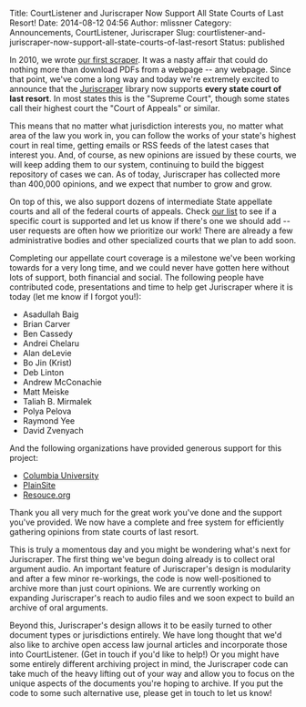 Title: CourtListener and Juriscraper Now Support All State Courts of Last Resort!
Date: 2014-08-12 04:56
Author: mlissner
Category: Announcements, CourtListener, Juriscraper
Slug: courtlistener-and-juriscraper-now-support-all-state-courts-of-last-resort
Status: published

In 2010, we wrote [our first
scraper](https://github.com/freelawproject/courtlistener/commit/792fa372d1bc73ffa8d34734c37287424508e9fc).
It was a nasty affair that could do nothing more than download PDFs from
a webpage -- any webpage. Since that point, we've come a long way and
today we're extremely excited to announce that the
[Juriscraper](https://github.com/freelawproject/juriscraper) library now
supports **every state court of last resort**. In most states this is
the "Supreme Court", though some states call their highest court the
"Court of Appeals" or similar.

This means that no matter what jurisdiction interests you, no matter
what area of the law you work in, you can follow the works of your
state's highest court in real time, getting emails or RSS feeds of the
latest cases that interest you. And, of course, as new opinions are
issued by these courts, we will keep adding them to our system,
continuing to build the biggest repository of cases we can. As of today,
Juriscraper has collected more than 400,000 opinions, and we expect that
number to grow and grow.

On top of this, we also support dozens of intermediate State appellate
courts and all of the federal courts of appeals. Check [our
list](https://www.courtlistener.com/coverage/#scraped-jurisdictions) to
see if a specific court is supported and let us know if there's one we
should add -- user requests are often how we prioritize our work! There
are already a few administrative bodies and other specialized courts
that we plan to add soon.

Completing our appellate court coverage is a milestone we've been
working towards for a very long time, and we could never have gotten
here without lots of support, both financial and social. The following
people have contributed code, presentations and time to help get
Juriscraper where it is today (let me know if I forgot you!):

-   Asadullah Baig
-   Brian Carver
-   Ben Cassedy
-   Andrei Chelaru
-   Alan deLevie
-   Bo Jin (Krist)
-   Deb Linton
-   Andrew McConachie
-   Matt Meiske
-   Taliah B. Mirmalek
-   Polya Pelova
-   Raymond Yee
-   David Zvenyach

And the following organizations have provided generous support for this
project:

-   [Columbia
    University](https://library.columbia.edu/bts/web_resources_collection/call_for_proposals.html)
-   [PlainSite](https://plainsite.org)
-   [Resouce.org](http://resouce.org)

Thank you all very much for the great work you've done and the support
you've provided. We now have a complete and free system for efficiently
gathering opinions from state courts of last resort.

This is truly a momentous day and you might be wondering what's next for
Juriscraper. The first thing we've begun doing already is to collect
oral argument audio. An important feature of Juriscraper's design is
modularity and after a few minor re-workings, the code is now
well-positioned to archive more than just court opinions. We are
currently working on expanding Juriscraper's reach to audio files and we
soon expect to build an archive of oral arguments.

Beyond this, Juriscraper's design allows it to be easily turned to other
document types or jurisdictions entirely. We have long thought that we'd
also like to archive open access law journal articles and incorporate
those into CourtListener. (Get in touch if you'd like to help!) Or you
might have some entirely different archiving project in mind, the
Juriscraper code can take much of the heavy lifting out of your way and
allow you to focus on the unique aspects of the documents you're hoping
to archive. If you put the code to some such alternative use, please get
in touch to let us know!

